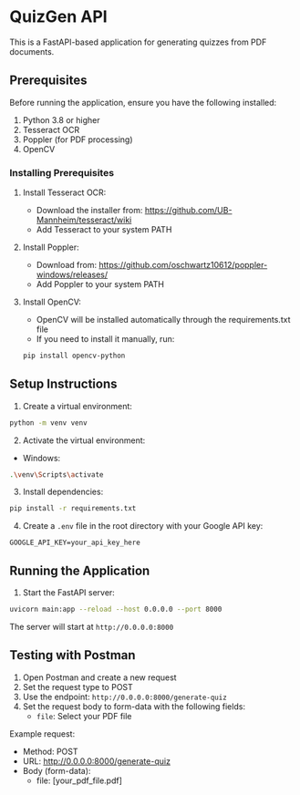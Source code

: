 # QuizGen API

This is a FastAPI-based application for generating quizzes from PDF documents.

## Prerequisites

Before running the application, ensure you have the following installed:

1. Python 3.8 or higher
2. Tesseract OCR
3. Poppler (for PDF processing)
4. OpenCV

### Installing Prerequisites

1. Install Tesseract OCR:
   - Download the installer from: https://github.com/UB-Mannheim/tesseract/wiki
   - Add Tesseract to your system PATH

2. Install Poppler:
   - Download from: https://github.com/oschwartz10612/poppler-windows/releases/
   - Add Poppler to your system PATH

3. Install OpenCV:
   - OpenCV will be installed automatically through the requirements.txt file
   - If you need to install it manually, run:
   ```bash
   pip install opencv-python
   ```

## Setup Instructions

1. Create a virtual environment:
```bash
python -m venv venv
```

2. Activate the virtual environment:
- Windows:
```bash
.\venv\Scripts\activate
```

3. Install dependencies:
```bash
pip install -r requirements.txt
```

4. Create a `.env` file in the root directory with your Google API key:
```
GOOGLE_API_KEY=your_api_key_here
```

## Running the Application

1. Start the FastAPI server:
```bash
uvicorn main:app --reload --host 0.0.0.0 --port 8000
```

The server will start at `http://0.0.0.0:8000`

## Testing with Postman

1. Open Postman and create a new request
2. Set the request type to POST
3. Use the endpoint: `http://0.0.0.0:8000/generate-quiz`
4. Set the request body to form-data with the following fields:
   - `file`: Select your PDF file

Example request:
- Method: POST
- URL: http://0.0.0.0:8000/generate-quiz
- Body (form-data):
  - file: [your_pdf_file.pdf]
